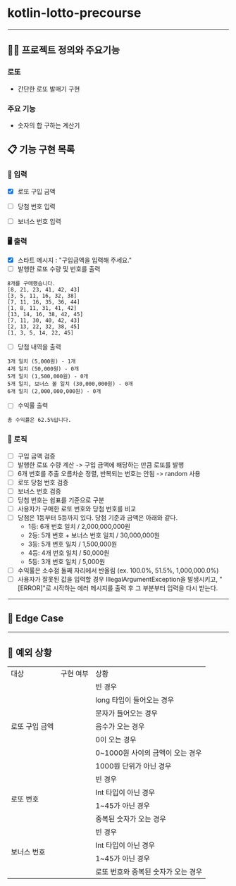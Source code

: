 # kotlin-lotto-precourse

<hr style="border: 1.5px solid white;">

## 🧑‍💻 프로젝트 정의와 주요기능

### 로또

- 간단한 로또 발매기 구현

### 주요 기능

- 숫자의 합 구하는 계산기

## 📋 기능 구현 목록

### 🙋 입력

- [X] 로또 구입 금액
- [ ] 당첨 번호 입력
- [ ] 보너스 번호 입력


### 🖥 출력

- [X] 스타트 메시지 : "구입금액을 입력해 주세요."
- [ ] 발행한 로또 수량 및 번호를 출력
```
8개를 구매했습니다.
[8, 21, 23, 41, 42, 43]
[3, 5, 11, 16, 32, 38]
[7, 11, 16, 35, 36, 44]
[1, 8, 11, 31, 41, 42]
[13, 14, 16, 38, 42, 45]
[7, 11, 30, 40, 42, 43]
[2, 13, 22, 32, 38, 45]
[1, 3, 5, 14, 22, 45]
```
- [ ] 당첨 내역을 출력
```
3개 일치 (5,000원) - 1개
4개 일치 (50,000원) - 0개
5개 일치 (1,500,000원) - 0개
5개 일치, 보너스 볼 일치 (30,000,000원) - 0개
6개 일치 (2,000,000,000원) - 0개

```
- [ ] 수익률 출력
```
총 수익률은 62.5%입니다.
```
### 🌈 로직

- [ ] 구입 금액 검증
- [ ] 발행한 로또 수량 계산 -> 구입 금액에 해당하는 만큼 로또를 발행
- [ ] 6개 번호를 추출 오름차순 정렬, 반복되는 번호는 안됨 -> random 사용
- [ ] 로또 당첨 번호 검증
- [ ] 보너스 번호 검증
- [ ] 당첨 번호는 쉼표를 기준으로 구분
- [ ] 사용자가 구매한 로또 번호와 당첨 번호를 비교
- [ ] 당첨은 1등부터 5등까지 있다. 당첨 기준과 금액은 아래와 같다.
  - 1등: 6개 번호 일치 / 2,000,000,000원
  - 2등: 5개 번호 + 보너스 번호 일치 / 30,000,000원
  - 3등: 5개 번호 일치 / 1,500,000원
  - 4등: 4개 번호 일치 / 50,000원
  - 5등: 3개 번호 일치 / 5,000원
- [ ] 수익률은 소수점 둘째 자리에서 반올림  (ex. 100.0%, 51.5%, 1,000,000.0%)
- [ ] 사용자가 잘못된 값을 입력할 경우 IllegalArgumentException을 발생시키고, "[ERROR]"로 시작하는 에러 메시지를 출력 후 그 부분부터 입력을 다시 받는다.

<hr style="border: 1px solid white;">


## 🤔 Edge Case


<hr style="border: 1px solid white;">

## 🚫 예외 상황
<table>
   <tr>
      <td>대상</td>
      <td>구현 여부</td>
      <td>상황</td>
   </tr>
    <tr>
      <td rowspan="7">로또 구입 금액</td>
      <td></td>
      <td>빈 경우</td>
    </tr>
    <tr>
      <td></td>
      <td>long 타입이 들어오는 경우</td>
    </tr>
    <tr>
      <td></td>
      <td>문자가 들어오는 경우</td>
    </tr>
    <tr>
      <td></td>
      <td>음수가 오는 경우</td>
    </tr>
    <tr>
      <td></td>
      <td>0이 오는 경우</td>
    </tr>
    <tr>
      <td></td>
      <td>0~1000원 사이의 금액이 오는 경우</td>
    </tr>
    <tr>
      <td></td>
      <td>1000원 단위가 아닌 경우</td>
    </tr>
    <tr>
      <td rowspan="4">로또 번호</td>
      <td></td>
      <td>빈 경우</td>
    </tr>
  <tr>
      <td></td>
      <td>Int 타입이 아닌 경우</td>
    </tr>
    <tr>
      <td></td>
      <td>1~45가 아닌 경우</td>
    </tr>
    <tr>
      <td></td>
      <td>중복된 숫자가 오는 경우</td>
    </tr>
    <tr>
      <td rowspan="4">보너스 번호</td>
      <td></td>
      <td>빈 경우</td>
    </tr>
 <tr>
      <td></td>
      <td>Int 타입이 아닌 경우</td>
    </tr>
    <tr>
      <td></td>
      <td>1~45가 아닌 경우</td>
    </tr>
<tr>
      <td></td>
      <td>로또 번호와 중복된 숫자가 오는 경우</td>
    </tr>
</table>
